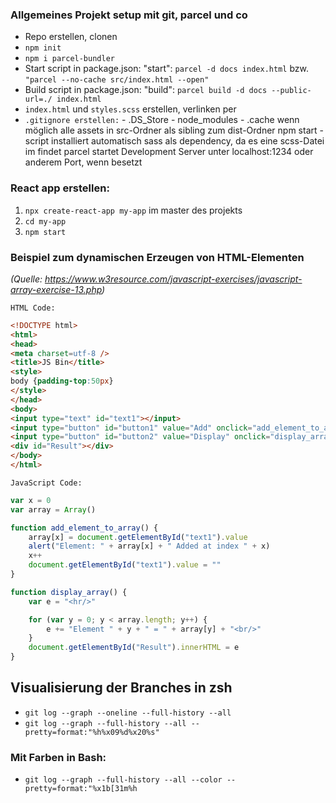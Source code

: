 ### Allgemeines Projekt setup mit git, parcel und co

-   Repo erstellen, clonen
-   `npm init`
-   `npm i parcel-bundler`
-   Start script in package.json: "start": `parcel -d docs index.html` bzw. `"parcel --no-cache src/index.html --open"`
-   Build script in package.json: "build": `parcel build -d docs --public-url=./ index.html`
-   `index.html` und `styles.scss` erstellen, verlinken per <link rel="stylesheet" href="styles.scss">
-   `.gitignore erstellen:` - .DS_Store - node_modules - .cache
    wenn möglich alle assets in src-Ordner als sibling zum dist-Ordner
    npm start - script installiert automatisch sass als dependency, da es eine scss-Datei im <link> findet
    parcel startet Development Server unter localhost:1234 oder anderem Port, wenn besetzt

### React app erstellen:

1. `npx create-react-app my-app` im master des projekts
2. `cd my-app`
3. `npm start`

### Beispiel zum dynamischen Erzeugen von HTML-Elementen

_(Quelle: https://www.w3resource.com/javascript-exercises/javascript-array-exercise-13.php)_

`HTML Code:`

```html
<!DOCTYPE html>
<html>
<head>
<meta charset=utf-8 />
<title>JS Bin</title>
<style>
body {padding-top:50px}
</style>
</head>
<body>
<input type="text" id="text1"></input>
<input type="button" id="button1" value="Add" onclick="add_element_to_array();"></input>
<input type="button" id="button2" value="Display" onclick="display_array();"></input>
<div id="Result"></div>
</body>
</html>
```

`JavaScript Code:`

```js
var x = 0
var array = Array()

function add_element_to_array() {
    array[x] = document.getElementById("text1").value
    alert("Element: " + array[x] + " Added at index " + x)
    x++
    document.getElementById("text1").value = ""
}

function display_array() {
    var e = "<hr/>"

    for (var y = 0; y < array.length; y++) {
        e += "Element " + y + " = " + array[y] + "<br/>"
    }
    document.getElementById("Result").innerHTML = e
}
```

## Visualisierung der Branches in zsh

-   `git log --graph --oneline --full-history --all`
-   `git log --graph --full-history --all --pretty=format:"%h%x09%d%x20%s"`

### Mit Farben in Bash:

-   `git log --graph --full-history --all --color --pretty=format:"%x1b[31m%h`
